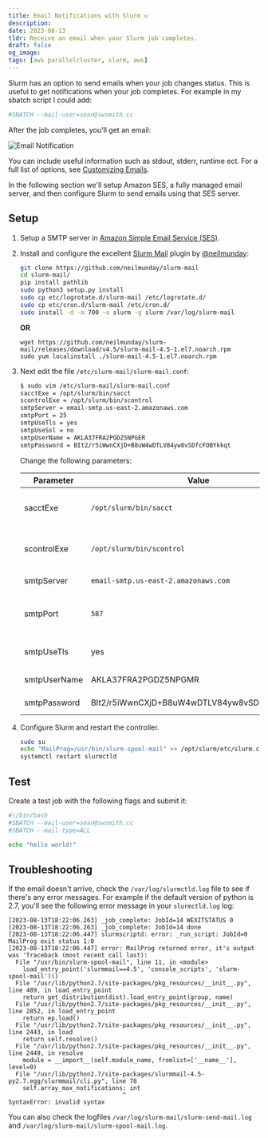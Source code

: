 ```yaml
---
title: Email Notifications with Slurm ✉️
description:
date: 2023-08-13
tldr: Receive an email when your Slurm job completes.
draft: false
og_image: 
tags: [aws parallelcluster, slurm, aws]
---
```


Slurm has an option to send emails when your job changes status. This is useful to get notifications when your job completes. For example in my sbatch script I could add:

```bash
#SBATCH --mail-user=sean@swsmith.cc
```

After the job completes, you'll get an email:

![Email Notification](/img/slurm-email/email.png)

You can include useful information such as stdout, stderr, runtime ect. For a full list of options, see [Customizing Emails](https://github.com/neilmunday/slurm-mail#customising-e-mails).

In the following section we'll setup Amazon SES, a fully managed email server, and then configure Slurm to send emails using that SES server.

## Setup

1. Setup a SMTP server in [Amazon Simple Email Service (SES)](https://aws.amazon.com/ses/).

2. Install and configure the excellent [Slurm Mail](https://github.com/neilmunday/slurm-mail) plugin by [@neilmunday](https://github.com/neilmunday):

    ```bash
    git clone https://github.com/neilmunday/slurm-mail
    cd slurm-mail/
    pip install pathlib
    sudo python3 setup.py install
    sudo cp etc/logrotate.d/slurm-mail /etc/logrotate.d/
    sudo cp etc/cron.d/slurm-mail /etc/cron.d/
    sudo install -d -m 700 -o slurm -g slurm /var/log/slurm-mail
    ```

    **OR**

    ```
    wget https://github.com/neilmunday/slurm-mail/releases/download/v4.5/slurm-mail-4.5-1.el7.noarch.rpm
    sudo yum localinstall ./slurm-mail-4.5-1.el7.noarch.rpm
    ```

3. Next edit the file `/etc/slurm-mail/slurm-mail.conf`:

    ```bash
    $ sudo vim /etc/slurm-mail/slurm-mail.conf
    sacctExe = /opt/slurm/bin/sacct
    scontrolExe = /opt/slurm/bin/scontrol
    smtpServer = email-smtp.us-east-2.amazonaws.com
    smtpPort = 25
    smtpUseTls = yes
    smtpUseSsl = no
    smtpUserName = AKLA37FRA2PGDZ5NPGER
    smtpPassword = BIt2/r5iWwnCXjD+B8uW4wDTLV84yw8vSDfcFOBYkkqt
    ```

    Change the following parameters:

    | **Parameter** | **Value**                                    | **Description**                                                                                 |
    |---------------|----------------------------------------------|-------------------------------------------------------------------------------------------------|
    | sacctExe      | `/opt/slurm/bin/sacct`                       | use `which sacct` to get the full path. In AWS ParallelCluster use `/opt/slurm/bin/sacct`       |
    | scontrolExe   | `/opt/slurm/bin/scontrol`                    | use `which scontrol` to get the full path. In AWS ParallelCluster use `/opt/slurm/bin/scontrol` |
    | smtpServer    | `email-smtp.us-east-2.amazonaws.com`         | Mail server endpoint changes by region.                                                         |
    | smtpPort      | `587`                                        | Port 587 is what worked for me, if you need to use another port see SES Console.                           |
    | smtpUseTls    | yes                                          | Must enforce TLS otherwise SES will reject it.                                                  |
    | smtpUserName  | AKLA37FRA2PGDZ5NPGMR                         | Get this value from the SES Console.                                                            |
    | smtpPassword  | BIt2/r5iWwnCXjD+B8uW4wDTLV84yw8vSDdcFOBYkkqt | Get this value from the SES Console.                                                            |

4. Configure Slurm and restart the controller.

    ```bash
    sudo su
    echo "MailProg=/usr/bin/slurm-spool-mail" >> /opt/slurm/etc/slurm.conf
    systemctl restart slurmctld
    ```

## Test

Create a test job with the following flags and submit it:

```bash
#!/bin/bash
#SBATCH --mail-user=sean@swsmith.cc
#SBATCH --mail-type=ALL

echo "hello world!"
```

## Troubleshooting

If the email doesn't arrive, check the `/var/log/slurmctld.log` file to see if there's any error messages. For example if the default version of python is 2.7, you'll see the following error message in your `slurmctld.log` log:

```
[2023-08-13T18:22:06.263] _job_complete: JobId=14 WEXITSTATUS 0
[2023-08-13T18:22:06.263] _job_complete: JobId=14 done
[2023-08-13T18:22:06.447] slurmscriptd: error: _run_script: JobId=0 MailProg exit status 1:0
[2023-08-13T18:22:06.447] error: MailProg returned error, it's output was 'Traceback (most recent call last):
  File "/usr/bin/slurm-spool-mail", line 11, in <module>
    load_entry_point('slurmmail==4.5', 'console_scripts', 'slurm-spool-mail')()
  File "/usr/lib/python2.7/site-packages/pkg_resources/__init__.py", line 489, in load_entry_point
    return get_distribution(dist).load_entry_point(group, name)
  File "/usr/lib/python2.7/site-packages/pkg_resources/__init__.py", line 2852, in load_entry_point
    return ep.load()
  File "/usr/lib/python2.7/site-packages/pkg_resources/__init__.py", line 2443, in load
    return self.resolve()
  File "/usr/lib/python2.7/site-packages/pkg_resources/__init__.py", line 2449, in resolve
    module = __import__(self.module_name, fromlist=['__name__'], level=0)
  File "/usr/lib/python2.7/site-packages/slurmmail-4.5-py2.7.egg/slurmmail/cli.py", line 78
    self.array_max_notifications: int
                                ^
SyntaxError: invalid syntax
```

You can also check the logfiles `/var/log/slurm-mail/slurm-send-mail.log` and `/var/log/slurm-mail/slurm-spool-mail.log`.
